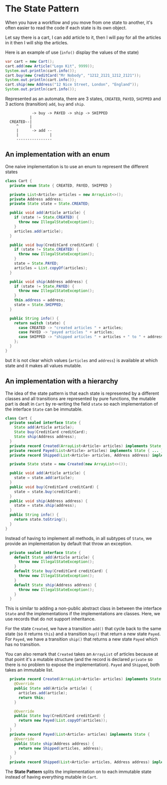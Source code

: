 # The State Pattern

When you have a workflow and you move from one state to another,
it's often easier to read the code if each state is its own object.

Let say there is a cart, I can add article to it, then I will pay for all the articles in it then
I will ship the articles.

Here is an example of use (`info()` display the values of the state)
```java
var cart = new Cart();
cart.add(new Article("Lego Kit", 9999));
System.out.println(cart.info());
cart.buy(new CreditCard("Mr Nobody", "1212_2121_1212_2121"));
System.out.println(cart.info());
cart.ship(new Address("12 Nice Street, London", "England"));
System.out.println(cart.info());
```

Represented as an automata, there are 3 states, `CREATED`, `PAYED`, `SHIPPED` and
3 actions (transition) `add`, `buy` and `ship`.

```
            -> buy -> PAYED -> ship -> SHIPPED
           |
  CREATED--|
     ^     |
     |      -> add --
     |              |
     ----------------
```

## An implementation with an enum

One naive implementation is to use an enum to represent the different states
```java
class Cart {
  private enum State { CREATED, PAYED, SHIPPED }

  private List<Article> articles = new ArrayList<>();
  private Address address;
  private State state = State.CREATED;

  public void add(Article article) {
    if (state != State.CREATED) {
      throw new IllegalStateException();
    }
    articles.add(article);
  }

  public void buy(CreditCard creditCard) {
    if (state != State.CREATED) {
      throw new IllegalStateException();
    }
    state = State.PAYED;
    articles = List.copyOf(articles);
  }

  public void ship(Address address) {
    if (state != State.PAYED) {
      throw new IllegalStateException();
    }
    this.address = address;
    state = State.SHIPPED;
  }

  public String info() {
    return switch (state) {
      case CREATED -> "created articles " + articles;
      case PAYED -> "payed articles " + articles;
      case SHIPPED -> "shipped articles " + articles + " to " + address;
    };
  }
}
```

but it is not clear which values (`articles` and `address`) is available at which state 
and it makes all values mutable.


## An implementation with a hierarchy

The idea of the state pattern is that each state is represented by a different classes
and all transitions are represented by pure functions, the mutable part is dealt in `Cart`
by re-writing the field `state` so each implementation of the interface `State` can be immutable.

```java
class Cart {
  private sealed interface State {
    State add(Article article);
    State buy(CreditCard creditCard);
    State ship(Address address);
  }
  private record Created(ArrayList<Article> articles) implements State { ... }
  private record Payed(List<Article> articles) implements State { ... }
  private record Shipped(List<Article> articles, Address address) implements State { ... }

  private State state = new Created(new ArrayList<>());

  public void add(Article article) {
    state = state.add(article);
  }
  public void buy(CreditCard creditCard) {
    state = state.buy(creditCard);
  }
  public void ship(Address address) {
    state = state.ship(address);
  }
  public String info() {
    return state.toString();
  }
}
```

Instead of having to implement all methods, in all subtypes of `State`,
we provide an implementation by default that throw an exception.

```java
  private sealed interface State {
    default State add(Article article) {
      throw new IllegalStateException();
    }
    default State buy(CreditCard creditCard) {
      throw new IllegalStateException();
    }
    default State ship(Address address) {
      throw new IllegalStateException();
    }
  }
```

This is similar to adding a non-public abstract class in between the interface `State` and the implementations
if the implementations are classes. Here, we use records that do not support inheritance.

For the state `Created`, we have a transition `add()` that cycle back to the same state (so it returns `this`)
and a transition `buy()` that return a new state `Payed`. For `Payed`, we have a transition `ship()`
that returns a new state `Payed` which has no transition.

You can also remark that `Created` takes an `ArrayList` of articles because at that point it's a mutable structure
(and the record is declared `private` so there is no problem to expose the implementation). `Payed` and
`Shipped`, both takes an immutable list.

```java
  private record Created(ArrayList<Article> articles) implements State {
    @Override
    public State add(Article article) {
      articles.add(article);
      return this;
    }

    @Override
    public State buy(CreditCard creditCard) {
      return new Payed(List.copyOf(articles));
    }
  }
  private record Payed(List<Article> articles) implements State {
    @Override
    public State ship(Address address) {
      return new Shipped(articles, address);
    }
  }
  private record Shipped(List<Article> articles, Address address) implements State { }
```

The **State Pattern** splits the implementation on to each immutable state instead of having everything
mutable in `Cart`.
